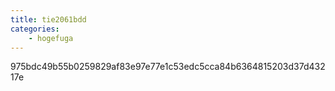 ```yaml
---
title: tie2061bdd
categories:
    - hogefuga
---
```

975bdc49b55b0259829af83e97e77e1c53edc5cca84b6364815203d37d43217e